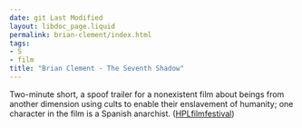 ```yaml
---
date: git Last Modified
layout: libdoc_page.liquid
permalink: brian-clement/index.html
tags:
- S
- film
title: "Brian Clement - The Seventh Shadow"
---
```


Two-minute short, a spoof trailer for a nonexistent film about beings from  another dimension using cults to enable their enslavement of humanity; one  character in the film is a Spanish anarchist. (<a href="http://hplfilmfestival.com/films/seventh-shadow">HPLfilmfestival</a>)